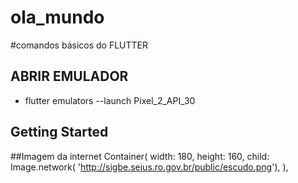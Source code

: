 # ola_mundo

#comandos básicos do FLUTTER
## ABRIR EMULADOR
 -	flutter emulators --launch Pixel_2_API_30



## Getting Started

##Imagem da internet
             Container(
                width: 180,
                height: 160,
                child: Image.network(
                    'http://sigbe.sejus.ro.gov.br/public/escudo.png'),
              ),